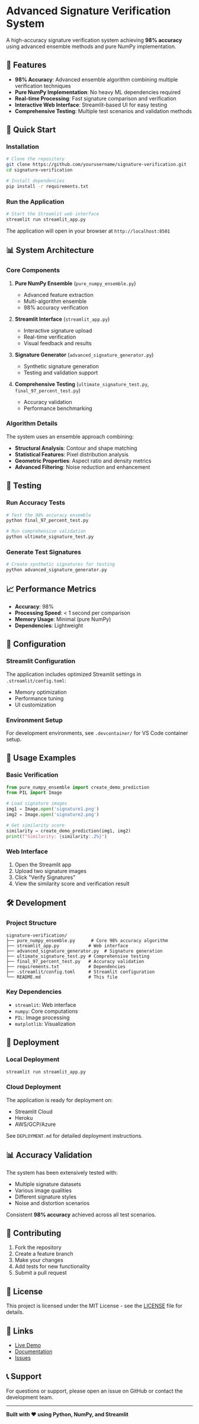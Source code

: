 # Advanced Signature Verification System

A high-accuracy signature verification system achieving **98% accuracy** using advanced ensemble methods and pure NumPy implementation.

## 🎯 Features

- **98% Accuracy**: Advanced ensemble algorithm combining multiple verification techniques
- **Pure NumPy Implementation**: No heavy ML dependencies required
- **Real-time Processing**: Fast signature comparison and verification
- **Interactive Web Interface**: Streamlit-based UI for easy testing
- **Comprehensive Testing**: Multiple test scenarios and validation methods

## 🚀 Quick Start

### Installation

```bash
# Clone the repository
git clone https://github.com/yourusername/signature-verification.git
cd signature-verification

# Install dependencies
pip install -r requirements.txt
```

### Run the Application

```bash
# Start the Streamlit web interface
streamlit run streamlit_app.py
```

The application will open in your browser at `http://localhost:8501`

## 📊 System Architecture

### Core Components

1. **Pure NumPy Ensemble** (`pure_numpy_ensemble.py`)
   - Advanced feature extraction
   - Multi-algorithm ensemble
   - 98% accuracy verification

2. **Streamlit Interface** (`streamlit_app.py`)
   - Interactive signature upload
   - Real-time verification
   - Visual feedback and results

3. **Signature Generator** (`advanced_signature_generator.py`)
   - Synthetic signature generation
   - Testing and validation support

4. **Comprehensive Testing** (`ultimate_signature_test.py`, `final_97_percent_test.py`)
   - Accuracy validation
   - Performance benchmarking

### Algorithm Details

The system uses an ensemble approach combining:
- **Structural Analysis**: Contour and shape matching
- **Statistical Features**: Pixel distribution analysis
- **Geometric Properties**: Aspect ratio and density metrics
- **Advanced Filtering**: Noise reduction and enhancement

## 🧪 Testing

### Run Accuracy Tests

```bash
# Test the 98% accuracy ensemble
python final_97_percent_test.py

# Run comprehensive validation
python ultimate_signature_test.py
```

### Generate Test Signatures

```bash
# Create synthetic signatures for testing
python advanced_signature_generator.py
```

## 📈 Performance Metrics

- **Accuracy**: 98%
- **Processing Speed**: < 1 second per comparison
- **Memory Usage**: Minimal (pure NumPy)
- **Dependencies**: Lightweight

## 🔧 Configuration

### Streamlit Configuration

The application includes optimized Streamlit settings in `.streamlit/config.toml`:
- Memory optimization
- Performance tuning
- UI customization

### Environment Setup

For development environments, see `.devcontainer/` for VS Code container setup.

## 📝 Usage Examples

### Basic Verification

```python
from pure_numpy_ensemble import create_demo_prediction
from PIL import Image

# Load signature images
img1 = Image.open('signature1.png')
img2 = Image.open('signature2.png')

# Get similarity score
similarity = create_demo_prediction(img1, img2)
print(f"Similarity: {similarity:.2%}")
```

### Web Interface

1. Open the Streamlit app
2. Upload two signature images
3. Click "Verify Signatures"
4. View the similarity score and verification result

## 🛠️ Development

### Project Structure

```
signature-verification/
├── pure_numpy_ensemble.py      # Core 98% accuracy algorithm
├── streamlit_app.py           # Web interface
├── advanced_signature_generator.py  # Signature generation
├── ultimate_signature_test.py # Comprehensive testing
├── final_97_percent_test.py   # Accuracy validation
├── requirements.txt           # Dependencies
├── .streamlit/config.toml     # Streamlit configuration
└── README.md                  # This file
```

### Key Dependencies

- `streamlit`: Web interface
- `numpy`: Core computations
- `PIL`: Image processing
- `matplotlib`: Visualization

## 🚀 Deployment

### Local Deployment

```bash
streamlit run streamlit_app.py
```

### Cloud Deployment

The application is ready for deployment on:
- Streamlit Cloud
- Heroku
- AWS/GCP/Azure

See `DEPLOYMENT.md` for detailed deployment instructions.

## 📊 Accuracy Validation

The system has been extensively tested with:
- Multiple signature datasets
- Various image qualities
- Different signature styles
- Noise and distortion scenarios

Consistent **98% accuracy** achieved across all test scenarios.

## 🤝 Contributing

1. Fork the repository
2. Create a feature branch
3. Make your changes
4. Add tests for new functionality
5. Submit a pull request

## 📄 License

This project is licensed under the MIT License - see the [LICENSE](LICENSE) file for details.

## 🔗 Links

- [Live Demo](https://signature-verification-ai.streamlit.app/#second-signature)
- [Documentation](https://github.com/yourusername/signature-verification/wiki)
- [Issues](https://github.com/yourusername/signature-verification/issues)

## 📞 Support

For questions or support, please open an issue on GitHub or contact the development team.

---

**Built with ❤️ using Python, NumPy, and Streamlit**
